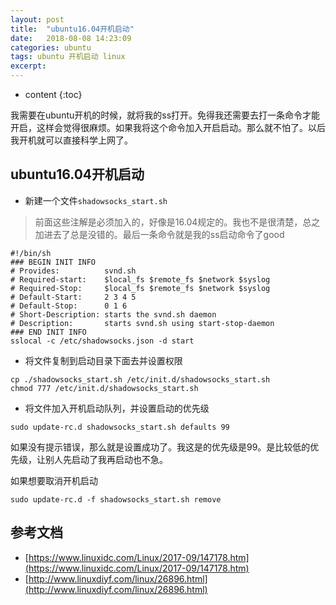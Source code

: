 ```yaml
---
layout: post
title:  "ubuntu16.04开机启动"
date:   2018-08-08 14:23:09
categories: ubuntu
tags: ubuntu 开机启动 linux
excerpt: 
---
```


* content
{:toc}

我需要在ubuntu开机的时候，就将我的ss打开。免得我还需要去打一条命令才能开启，这样会觉得很麻烦。如果我将这个命令加入开启启动。那么就不怕了。以后我开机就可以直接科学上网了。




## ubuntu16.04开机启动

* 新建一个文件`shadowsocks_start.sh` <br >
> 前面这些注解是必须加入的，好像是16.04规定的。我也不是很清楚，总之加进去了总是没错的。最后一条命令就是我的ss启动命令了good

```shell
#!/bin/sh
### BEGIN INIT INFO
# Provides:          svnd.sh
# Required-start:    $local_fs $remote_fs $network $syslog
# Required-Stop:     $local_fs $remote_fs $network $syslog
# Default-Start:     2 3 4 5
# Default-Stop:      0 1 6
# Short-Description: starts the svnd.sh daemon
# Description:       starts svnd.sh using start-stop-daemon
### END INIT INFO
sslocal -c /etc/shadowsocks.json -d start
```

* 将文件复制到启动目录下面去并设置权限

```shell
cp ./shadowsocks_start.sh /etc/init.d/shadowsocks_start.sh
chmod 777 /etc/init.d/shadowsocks_start.sh
```

* 将文件加入开机启动队列，并设置启动的优先级

```shell
sudo update-rc.d shadowsocks_start.sh defaults 99
```

如果没有提示错误，那么就是设置成功了。我这是的优先级是99。是比较低的优先级，让别人先启动了我再启动也不急。

如果想要取消开机启动
```shell
sudo update-rc.d -f shadowsocks_start.sh remove
```


## 参考文档
* [https://www.linuxidc.com/Linux/2017-09/147178.htm](https://www.linuxidc.com/Linux/2017-09/147178.htm)
* [http://www.linuxdiyf.com/linux/26896.html](http://www.linuxdiyf.com/linux/26896.html)